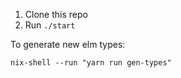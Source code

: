 1. Clone this repo
3. Run `./start`


To generate new elm types:

```
nix-shell --run "yarn run gen-types"
```
